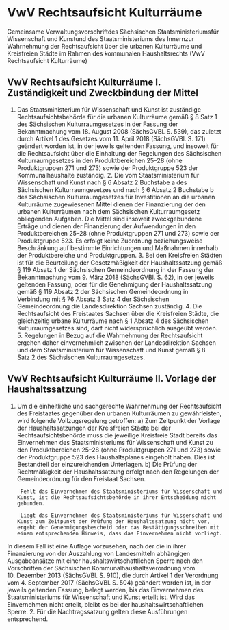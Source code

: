 # VwV Rechtsaufsicht Kulturräume

Gemeinsame Verwaltungsvorschriftdes Sächsischen Staatsministeriumsfür Wissenschaft und Kunstund des Staatsministeriums des Innernzur Wahrnehmung der Rechtsaufsicht über die urbanen Kulturräume und Kreisfreien Städte im Rahmen des kommunalen Haushaltsrechts (VwV Rechtsaufsicht Kulturräume)

## VwV Rechtsaufsicht Kulturräume I. Zuständigkeit und Zweckbindung der Mittel

1. Das Staatsministerium für Wissenschaft und Kunst ist zuständige Rechtsaufsichtsbehörde für die urbanen Kulturräume gemäß § 8 Satz 1 des Sächsischen Kulturraumgesetzes in der Fassung der Bekanntmachung vom 18. August 2008 (SächsGVBl. S. 539), das zuletzt durch Artikel 1 des Gesetzes vom 11. April 2018 (SächsGVBl. S. 171) geändert worden ist, in der jeweils geltenden Fassung, und insoweit für die Rechtsaufsicht über die Einhaltung der Regelungen des Sächsischen Kulturraumgesetzes in den Produktbereichen 25–28 (ohne Produktgruppen 271 und 273) sowie der Produktgruppe 523 der Kommunalhaushalte zuständig. 2. Die vom Staatsministerium für Wissenschaft und Kunst nach § 6 Absatz 2 Buchstabe a des Sächsischen Kulturraumgesetzes und nach § 6 Absatz 2 Buchstabe b des Sächsischen Kulturraumgesetzes für Investitionen an die urbanen Kulturräume zugewiesenen Mittel dienen der Finanzierung der den urbanen Kulturräumen nach dem Sächsischen Kulturraumgesetz obliegenden Aufgaben. Die Mittel sind insoweit zweckgebundene Erträge und dienen der Finanzierung der Aufwendungen in den Produktbereichen 25–28 (ohne Produktgruppen 271 und 273) sowie der Produktgruppe 523. Es erfolgt keine Zuordnung beziehungsweise Beschränkung auf bestimmte Einrichtungen und Maßnahmen innerhalb der Produktbereiche und Produktgruppen. 3. Bei den Kreisfreien Städten ist für die Beurteilung der Gesetzmäßigkeit der Haushaltssatzung gemäß § 119 Absatz 1 der Sächsischen Gemeindeordnung in der Fassung der Bekanntmachung vom 9. März 2018 (SächsGVBl. S. 62), in der jeweils geltenden Fassung, oder für die Genehmigung der Haushaltssatzung gemäß § 119 Absatz 2 der Sächsischen Gemeindeordnung in Verbindung mit § 76 Absatz 3 Satz 4 der Sächsischen Gemeindeordnung die Landesdirektion Sachsen zuständig. 4. Die Rechtsaufsicht des Freistaates Sachsen über die Kreisfreien Städte, die gleichzeitig urbane Kulturräume nach § 1 Absatz 4 des Sächsischen
Kulturraumgesetzes sind, darf nicht widersprüchlich ausgeübt werden. 5. Regelungen in Bezug auf die Wahrnehmung der Rechtsaufsicht ergehen daher einvernehmlich zwischen der Landesdirektion Sachsen und dem Staatsministerium für Wissenschaft und Kunst gemäß § 8 Satz 2 des Sächsischen Kulturraumgesetzes. 
## VwV Rechtsaufsicht Kulturräume II. Vorlage der Haushaltssatzung

1. Um die einheitliche und sachgerechte Wahrnehmung der Rechtsaufsicht des Freistaates gegenüber den urbanen Kulturräumen zu gewährleisten, wird folgende Vollzugsregelung getroffen: a) Zum Zeitpunkt der Vorlage der Haushaltssatzungen der Kreisfreien Städte bei der Rechtsaufsichtsbehörde muss die jeweilige Kreisfreie Stadt bereits das Einvernehmen des Staatsministeriums für Wissenschaft und Kunst zu den Produktbereichen 25–28 (ohne Produktgruppen 271 und 273) sowie der Produktgruppe 523 des Haushaltsplanes eingeholt haben. Dies ist Bestandteil der einzureichenden Unterlagen. b) Die Prüfung der Rechtmäßigkeit der Haushaltssatzung erfolgt nach den Regelungen der Gemeindeordnung für den Freistaat Sachsen.

		Fehlt das Einvernehmen des Staatsministeriums für Wissenschaft und Kunst, ist die Rechtsaufsichtsbehörde in ihrer Entscheidung nicht gebunden.

		Liegt das Einvernehmen des Staatsministeriums für Wissenschaft und Kunst zum Zeitpunkt der Prüfung der Haushaltssatzung nicht vor, ergeht der Genehmigungsbescheid oder das Bestätigungsschreiben mit einem entsprechenden Hinweis, dass das Einvernehmen nicht vorliegt.

In diesem Fall ist eine Auflage vorzusehen, nach der die in ihrer Finanzierung von der Auszahlung von Landesmitteln abhängigen Ausgabeansätze mit einer haushaltswirtschaftlichen Sperre nach den Vorschriften der Sächsischen Kommunalhaushaltsverordnung vom 10. Dezember 2013 (SächsGVBl. S. 910), die durch Artikel 1 der Verordnung vom 4. September 2017 (SächsGVBl. S. 504) geändert worden ist, in der jeweils geltenden Fassung, belegt werden, bis das Einvernehmen des Staatsministeriums für Wissenschaft und Kunst erteilt ist. Wird das Einvernehmen nicht erteilt, bleibt es bei der haushaltswirtschaftlichen Sperre. 2. Für die Nachtragssatzung gelten diese Ausführungen entsprechend. 